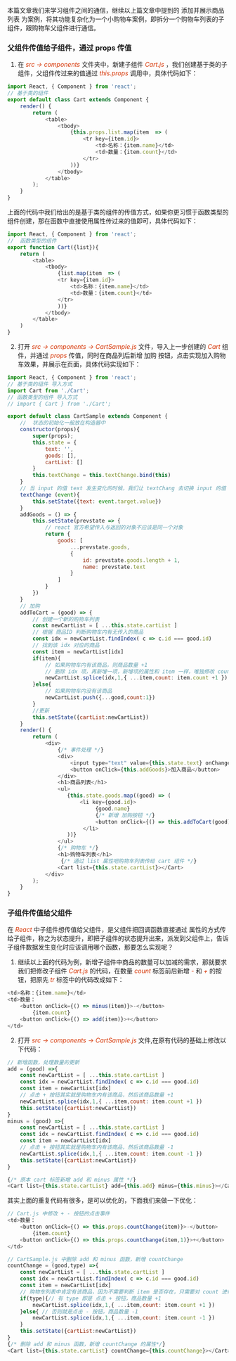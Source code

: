 本篇文章我们来学习组件之间的通信，继续以上篇文章中提到的 添加并展示商品列表 为案例，将其功能复杂化为一个小购物车案例，即拆分一个购物车列表的子组件，跟购物车父组件进行通信。
### 父组件传值给子组件，通过 props 传值
1. 在 *<font color="#d63200">src -> components</font>* 文件夹中，新建子组件 *<font color="#d63200">Cart.js</font>* ，我们创建基于类的子组件，父组件传过来的值通过 *<font color="#d63200">this.props</font>* 调用中，具体代码如下：
```js
import React, { Component } from 'react';
// 基于类的组件
export default class Cart extends Component {
    render() {
        return (
            <table>
                <tbody>
                    {this.props.list.map(item  => (
                        <tr key={item.id}>
                            <td>名称：{item.name}</td>
                            <td>数量：{item.count}</td>
                        </tr>
                    ))} 
                </tbody>
            </table>
        );
    }
}
```
上面的代码中我们给出的是基于类的组件的传值方式，如果你更习惯于函数类型的组件创建，那在函数中直接使用属性传过来的值即可，具体代码如下：
```js
import React, { Component } from 'react';
//  函数类型的组件
export function Cart({list}){
    return (
        <table>
            <tbody>
                {list.map(item  => (
                <tr key={item.id}>
                    <td>名称：{item.name}</td>
                    <td>数量：{item.count}</td>
                </tr>
                ))} 
            </tbody>
        </table> 
    )
}
```
2.  打开 *<font color="#d63200">src -> components -> CartSample.js</font>* 文件，导入上一步创建的 *<font color="#d63200">Cart</font>* 组件，并通过 *<font color="#d63200">props</font>* 传值，同时在商品列后新增 加购 按钮，点击实现加入购物车效果，并展示在页面，具体代码实现如下：
```js
import React, { Component } from 'react';
// 基于类的组件 导入方式
import Cart from './Cart';
// 函数类型的组件 导入方式
// import { Cart } from './Cart';

export default class CartSample extends Component {
    //  状态的初始化一般放在构造器中
    constructor(props){
        super(props);
        this.state = {
            text: '',
            goods: [],
            cartList: []
        }
        this.textChange = this.textChange.bind(this)
    }
    // 当 input 的值 text 发生变化的时候，我们让 textChang 去切换 input 的值
    textChange (event){
        this.setState({text: event.target.value})
    }
    addGoods = () => {
        this.setState(prevstate => {
            // react 官方希望传入与返回的对象不应该是同一个对象
            return {
                goods: [
                    ...prevstate.goods,
                    {
                        id: prevstate.goods.length + 1,
                        name: prevstate.text
                    }
                ]
            }
        })
    }
    // 加购
    addToCart = (good) => {
        // 创建一个新的购物车列表
        const newCartList = [ ...this.state.cartList ]
        // 根据 商品ID 判断购物车内有无传入的商品
        const idx = newCartList.findIndex( c => c.id === good.id)
        // 找到该 idx 对应的商品 
        const item = newCartList[idx]
        if(item){
            // 如果购物车内有该商品，则商品数量 +1
            // 删除 idx 项，再新增一项，新增项的属性和 item 一样，唯独修改 count
            newCartList.splice(idx,1,{ ...item,count: item.count +1 })
        }else{
            // 如果购物车内没有该商品
            newCartList.push({...good,count:1})
        }
        //更新
        this.setState({cartList:newCartList})
    }
    render() {
        return (
            <div>
                {/* 事件处理 */}
                <div>
                    <input type="text" value={this.state.text} onChange={this.textChange}/> 
                    <button onClick={this.addGoods}>加入商品</button>
                </div>
                <h1>商品列表</h1>
                <ul>
                   {this.state.goods.map((good) => (
                       <li key={good.id}> 
                            {good.name} 
                            {/* 新增 加购按钮 */}
                            <button onClick={() => this.addToCart(good)}>加入购物车</button>
                        </li>
                   ))}
                </ul>
                {/* 购物车 */}
                <h1>购物车列表</h1>
                 {/* 通过 list 属性吧购物车列表传给 cart 组件 */}
                <Cart list={this.state.cartList}></Cart>
            </div>
        );
    }
}
```
### 子组件传值给父组件
在 *<font color="#d63200">React</font>* 中子组件想传值给父组件，是父组件把回调函数直接通过 属性的方式传给子组件，称之为状态提升，即把子组件的状态提升出来，派发到父组件上，告诉子组件数据发生变化时应该调用哪个函数，那要怎么实现呢？      
1. 继续以上面的代码为例，新增子组件中商品的数量可以加减的需求，那就要求我们把修改子组件 *<font color="#d63200">Cart.js</font>* 的代码，在数量 *<font color="#d63200">count</font>* 标签前后新增 *<font color="#d63200">-</font>* 和 *<font color="#d63200">+</font>* 的按钮，把原先 *<font color="#d63200">tr</font>* 标签中的代码改成如下：
```js
<td>名称：{item.name}</td>
<td>数量：
    <button onClick={() => minus(item)}>-</button>
        {item.count}
    <button onClick={() => add(item)}>+</button>
</td>
 ```  
2. 打开 *<font color="#d63200">src -> components -> CartSample.js</font>* 文件,在原有代码的基础上修改以下代码：
```js
// 新增函数，处理数量的更新
add = (good) =>{
    const newCartList = [ ...this.state.cartList ]
    const idx = newCartList.findIndex( c => c.id === good.id)
    const item = newCartList[idx]
    // 点击 + 按钮其实就是购物车内有该商品，然后该商品数量 +1
    newCartList.splice(idx,1,{ ...item,count: item.count +1 })
    this.setState({cartList:newCartList})
}
minus = (good) =>{
    const newCartList = [ ...this.state.cartList ]
    const idx = newCartList.findIndex( c => c.id === good.id)
    const item = newCartList[idx]
    // 点击 + 按钮其实就是购物车内有该商品，然后该商品数量 -1
    newCartList.splice(idx,1,{ ...item,count: item.count -1 })
    this.setState({cartList:newCartList})
}

{/* 原本 cart 标签新增 add 和 minus 属性 */}
<Cart list={this.state.cartList} add={this.add} minus={this.minus}></Cart>
```
其实上面的重复代码有很多，是可以优化的，下面我们来做一下优化：
```js
// Cart.js 中修改 + - 按钮的点击事件
<td>数量：
    <button onClick={() => this.props.countChange(item)}>-</button>
        {item.count}
    <button onClick={() => this.props.countChange(item,1)}>+</button>
</td>

// CartSample.js 中删除 add 和 minus 函数，新增 countChange
countChange = (good,type) =>{
    const newCartList = [ ...this.state.cartList ]
    const idx = newCartList.findIndex( c => c.id === good.id)
    const item = newCartList[idx]
    // 购物车列表中肯定有该商品，因为不需要判断 item 是否存在，只需要对 count 进行操作即可 
    if(type){// 有 type 即是 点击 + 按钮，商品数量 +1
        newCartList.splice(idx,1,{ ...item,count: item.count +1 })
    }else{ // 否则就是点击 - 按钮，商品数量 -1
        newCartList.splice(idx,1,{ ...item,count: item.count -1 })
    }
    this.setState({cartList:newCartList})
}
{/* 删除 add 和 minus 函数，新增 countChange 的属性*/}
<Cart list={this.state.cartList} countChange={this.countChange}></Cart>
```
